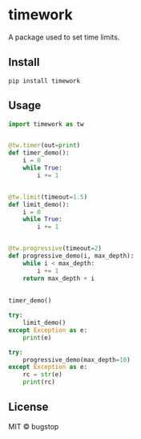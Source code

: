 # timework

A package used to set time limits.

## Install

```
pip install timework
```

## Usage

```python
import timework as tw


@tw.timer(out=print)
def timer_demo():
    i = 0
    while True:
        i += 1


@tw.limit(timeout=1.5)
def limit_demo():
    i = 0
    while True:
        i += 1


@tw.progressive(timeout=2)
def progressive_demo(i, max_depth):
    while i < max_depth:
        i += 1
    return max_depth + i
   
   
timer_demo()

try:
	limit_demo()
except Exception as e:
	print(e)

try:
	progressive_demo(max_depth=10)
except Exception as e:
	rc = str(e)
	print(rc)
```

## License

MIT © bugstop 